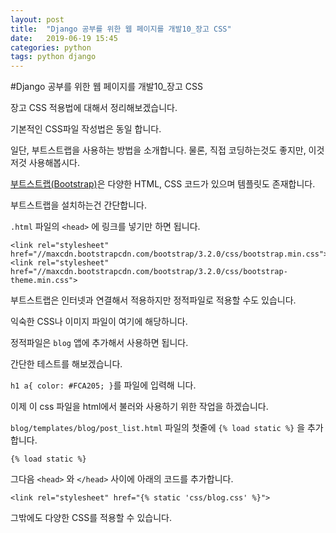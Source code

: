 ```yaml
---
layout: post
title:  "Django 공부를 위한 웹 페이지를 개발10_장고 CSS"
date:   2019-06-19 15:45
categories: python
tags: python django
---
```


#Django 공부를 위한 웹 페이지를 개발10_장고 CSS

장고 CSS 적용법에 대해서 정리해보겠습니다.

기본적인 CSS파일 작성법은 동일 합니다.

일단, 부트스트랩을 사용하는 방법을 소개합니다. 물론, 직접 코딩하는것도 좋지만, 이것저것 사용해봅시다.

[부트스트랩(Bootstrap)][bootstrap]은 다양한 HTML, CSS 코드가 있으며 템플릿도 존재합니다.

부트스트랩을 설치하는건 간단합니다.

`.html` 파일의 `<head>` 에 링크를 넣기만 하면 됩니다.

```
<link rel="stylesheet" href="//maxcdn.bootstrapcdn.com/bootstrap/3.2.0/css/bootstrap.min.css">
<link rel="stylesheet" href="//maxcdn.bootstrapcdn.com/bootstrap/3.2.0/css/bootstrap-theme.min.css">
```

부트스트랩은 인터넷과 연결해서 적용하지만 정적파일로 적용할 수도 있습니다.

익숙한 CSS나 이미지 파일이 여기에 해당하니다.

정적파일은 `blog` 앱에 추가해서 사용하면 됩니다.

간단한 테스트를 해보겠습니다.

`h1 a{ color: #FCA205; }`를 파일에 입력해 니다.

이제 이 css 파일을 html에서 불러와 사용하기 위한 작업을 하겠습니다.

`blog/templates/blog/post_list.html` 파일의 첫줄에 `{% load static %}` 을 추가합니다.

```
{% load static %}
```

그다음 `<head>` 와 `</head>` 사이에 아래의 코드를 추가합니다.

```
<link rel="stylesheet" href="{% static 'css/blog.css' %}">
```

그밖에도 다양한 CSS를 적용할 수 있습니다.

[bootstrap]: https://getbootstrap.com/
